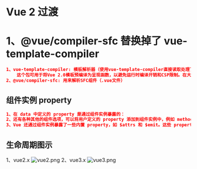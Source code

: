 # Vue 2 过渡

# 1、@vue/compiler-sfc 替换掉了 vue-template-compiler
```json
1、vue-template-compiler: 模板解析器（使用vue-template-compiler直接读取处理了.vue文件SFC内容，将.vue文件处理为一个AST。）
    这个包可用于将Vue 2.0模板预编译为呈现函数，以避免运行时编译开销和CSP限制。在大多数情况下，应该将它与vue-loader一起使用，只有在编写具有非常特定需求的构建工具时才会单独使用它。在 vue 工程中，安装依赖时，需要 vue 和 vue-template-compiler 版本必须保持一致。
2、@vue/compiler-sfc: 用来解析SFC组件（.vue文件）
```

## 组件实例 property
```json
1、在 data 中定义的 property 是通过组件实例暴露的：
2、还有各种其他的组件选项，可以将用户定义的 property 添加到组件实例中，例如 methods，props，computed，inject 和 setup。我们将在后面的指南中深入讨论它们。组件实例的所有 property，无论如何定义，都可以在组件的模板中访问。
3、Vue 还通过组件实例暴露了一些内置 property，如 $attrs 和 $emit。这些 property 都有一个 $ 前缀，以避免与用户定义的 property 名冲突。
```

## 生命周期图示
1、vue2.x
![vue2.png](https://cn.vuejs.org/images/lifecycle.png)
2、vue3.x
![vue3.png](https://v3.cn.vuejs.org/images/lifecycle.svg)
